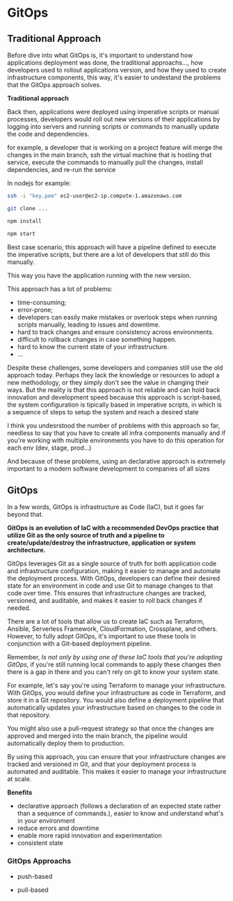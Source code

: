 # GitOps

## Traditional Approach

Before dive into what GitOps is, it's important to understand how applications deployment was done, the traditional approachs..., how developers used to rollout applications version, and how they used to create infrastructure components, this way, it's easier to undestand the problems that the GitOps approach solves.

**Traditional approach**

Back then, applications were deployed using imperative scripts or manual processes, developers would roll out new versions of their applications by logging into servers and running scripts or commands to manually update the code and dependencies.

for example, a developer that is working on a project feature will merge the changes in the main branch, ssh the virtual machine that is hosting that service, execute the commands to manually pull the changes, install dependencies, and re-run the service

In nodejs for example:

```bash
ssh -i "key.pem" ec2-user@ec2-ip.compute-1.amazonaws.com

git clone ...

npm install

npm start
```

Best case scenario, this approach will have a pipeline defined to execute the imperative scripts, but there are a lot of developers that still do this manually.

This way you have the application running with the new version.

This approach has a lot of problems:

- time-consuming;
- error-prone;
- developers can easily make mistakes or overlook steps when running scripts manually, leading to issues and downtime. 
- hard to track changes and ensure consistency across environments.
- difficult to rollback changes in case something happen.
- hard to know the current state of your infrastructure.
- ...

Despite these challenges, some developers and companies still use the old approach today. Perhaps they lack the knowledge or resources to adopt a new methodology, or they simply don't see the value in changing their ways. But the reality is that this approach is not reliable and can hold back innovation and development speed because this approach is script-based, the system configuration is tipically based in imperative scripts, in which is a sequence of steps to setup the system and reach a desired state

I think you undesrstood the number of problems with this approach so far, needless to say that you have to create all infra components manually and if you're working with multiple environments you have to do this operation for each env (dev, stage, prod...)

And because of these problems, using an declarative approach is extremely important to a modern software development to companies of all sizes

## GitOps

In a few words, GitOps is infrastructure as Code (IaC), but it goes far beyond that.

**GitOps is an evolution of IaC with a recommended DevOps practice that utilize Git as the only source of truth and a pipeline to create/update/destroy the infrastructure, application or system architecture.**

GitOps leverages Git as a single source of truth for both application code and infrastructure configuration, making it easier to manage and automate the deployment process. With GitOps, developers can define their desired state for an environment in code and use Git to manage changes to that code over time. This ensures that infrastructure changes are tracked, versioned, and auditable, and makes it easier to roll back changes if needed.

There are a lot of tools that allow us to create IaC such as Terraform, Ansible, Serverless Framework, CloudFormation, Crossplane, and others. However, to fully adopt GitOps, it's important to use these tools in conjunction with a Git-based deployment pipeline.

Remember, *Is not only by using one of these IaC tools that you're adopting GitOps*, if you're still running local commands to apply these changes then there is a gap in there and you can't rely on git to know your system state.

For example, let's say you're using Terraform to manage your infrastructure. With GitOps, you would define your infrastructure as code in Terraform, and store it in a Git repository. You would also define a deployment pipeline that automatically updates your infrastructure based on changes to the code in that repository.

You might also use a pull-request strategy so that once the changes are approved and merged into the main branch, the pipeline would automatically deploy them to production.

By using this approach, you can ensure that your infrastructure changes are tracked and versioned in Git, and that your deployment process is automated and auditable. This makes it easier to manage your infrastructure at scale.

**Benefits**

- declarative approach (follows a declaration of an expected state rather than a sequence of commands.), easier to know and understand what's in your environment
- reduce errors and downtime
- enable more rapid innovation and experimentation
- consistent state


### GitOps Approachs

- push-based

- pull-based
